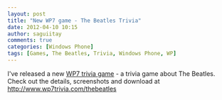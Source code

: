 ```yaml
---
layout: post
title: "New WP7 game - The Beatles Trivia"
date: 2012-04-10 10:15
author: saguiitay
comments: true
categories: [Windows Phone]
tags: [Games, The Beatles, Trivia, Windows Phone, WP]
---
```

I've released a new [WP7 trivia game](http://www.wp7trivia.com) - a trivia game about The Beatles. Check out the details, screenshots and download at <http://www.wp7trivia.com/thebeatles>

